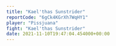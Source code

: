 ```yaml
---
title: "Kael'thas Sunstrider"
reportCode: "6gCk4KGrXh7WqHY1"
player: "Pissjuana"
fight: "Kael'thas Sunstrider"
date: 2021-11-10T19:47:04.454000+00:00
---
```

